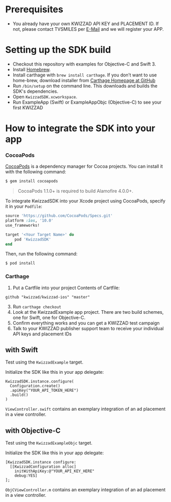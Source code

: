# Prerequisites
- You already have your own KWIZZAD API KEY and PLACEMENT ID. If not, please contact TVSMILES per [E-Mail](mailto:it@tvsmiles.de) and we will register your APP.


# Setting up the SDK build

- Checkout this repository with examples for Objective-C and Swift 3.
- Install [Homebrew](http://brew.sh/).
- Install carthage with `brew install carthage`. If you don’t want to use home-brew, download installer from [Carthage Homepage at GitHub](https://github.com/Carthage/Carthage)
- Run `/bin/setup` on the command line. This downloads and builds the SDK's dependencies.
- Open `KwizzadSDK.xcworkspace`.
- Run ExampleApp (Swift) or ExampleAppObjc (Objective-C) to see your first KWIZZAD


# How to integrate the SDK into your app
### CocoaPods

[CocoaPods](http://cocoapods.org) is a dependency manager for Cocoa projects. You can install it with the following command:

```bash
$ gem install cocoapods
```

> CocoaPods 1.1.0+ is required to build Alamofire 4.0.0+.

To integrate KwizzadSDK into your Xcode project using CocoaPods, specify it in your `Podfile`:

```ruby
source 'https://github.com/CocoaPods/Specs.git'
platform :ios, '10.0'
use_frameworks!

target '<Your Target Name>' do
    pod 'KwizzadSDK'
end
```

Then, run the following command:

```bash
$ pod install
```

### Carthage
1. Put a Cartfile into your project
Contents of Cartfile:
```
github "kwizzad/kwizzad-ios" "master"
```

3. Run ```carthage checkout```
4. Look at the KwizzadExample app project. There are two build schemes, one for Swift, one for Objective-C.
5. Confirm everything works and you can get a KWIZZAD test campaign
6. Talk to your KWIZZAD publisher support team to receive your individual API keys and placement IDs


## with Swift

Test using the `KwizzadExample` target.

Initialize the SDK like this in your app delegate:

    KwizzadSDK.instance.configure(
      Configuration.create()
      .apiKey("YOUR_API_TOKEN_HERE")
      .build()
    )

`ViewController.swift` contains an exemplary integration of an ad placement in a view controller.

## with Objective-C

Test using the `KwizzadExampleObjc` target.

Initialize the SDK like this in your app delegate:

    [KwizzadSDK.instance configure:
      [[KwizzadConfiguration alloc]
        initWithApiKey:@"YOUR_API_KEY_HERE"
        debug:YES]
    ];

`ObjCViewController.m` contains an exemplary integration of an ad placement in a view controller.

